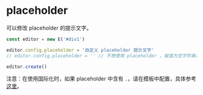 # placeholder

可以修改 placeholder 的提示文字。

```js
const editor = new E('#div1')

editor.config.placeholder = '自定义 placeholder 提示文字'
// editor.config.placeholder = '' // 不想使用 placeholder ，赋值为空字符串即可

editor.create()
```

注意：在使用国际化时，如果 placeholder 中含有 `.`，请在模板中配置，具体参考[这里](../12-多语言/README.md)。
